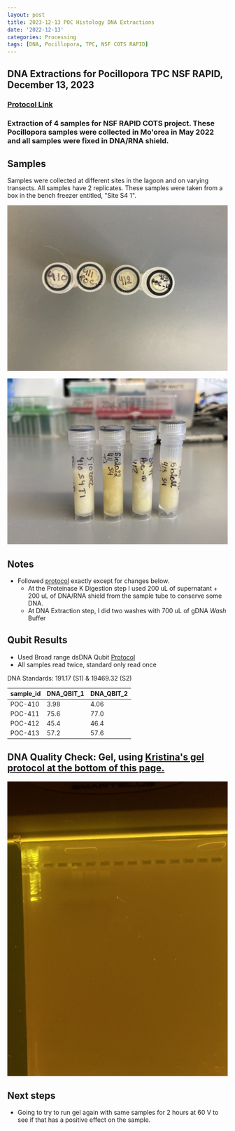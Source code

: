 ```yaml
---
layout: post
title: 2023-12-13 POC Histology DNA Extractions
date: '2022-12-13'
categories: Processing
tags: [DNA, Pocillopora, TPC, NSF COTS RAPID]
---
```


## DNA Extractions for Pocillopora TPC NSF RAPID, December 13, 2023

### [Protocol Link](https://github.com/chloe-gilligan/Gilligan_Putnam_Lab_Notebook/blob/master/_posts/20231208_zymo_DNA_miniprepplusKit_Protocol.md)

### Extraction of 4 samples for NSF RAPID COTS project. These Pocillopora samples were collected in Mo'orea in May 2022 and all samples were fixed in DNA/RNA shield.

## Samples

Samples were collected at different sites in the lagoon and on varying transects. All samples have 2 replicates. These samples were taken from a box in the bench freezer entitled, "Site S4 1".

![images/20231213-caps.jpg](https://github.com/chloe-gilligan/Gilligan_Putnam_Lab_Notebook/blob/master/images/20231213-caps.jpg?raw=true)

![images/20231213-tubes.jpg](https://github.com/chloe-gilligan/Gilligan_Putnam_Lab_Notebook/blob/master/images/20231213-tubes.jpg?raw=true)



## Notes

- Followed [protocol](https://github.com/chloe-gilligan/Gilligan_Putnam_Lab_Notebook/blob/master/_posts/20231208_zymo_DNA_miniprepplusKit_Protocol.md) exactly except for changes below.
	- At the Proteinase K Digestion step I used 200 uL of supernatant + 200 uL of DNA/RNA shield from the sample tube to conserve some DNA.
	- At DNA Extraction step, I did two washes with 700 uL of gDNA _Wash_ Buffer

## Qubit Results

- Used Broad range dsDNA Qubit [Protocol](https://zdellaert.github.io/ZD_Putnam_Lab_Notebook/Qubit-Protocol/)
- All samples read twice, standard only read once

DNA Standards: 191.17 (S1) & 19469.32 (S2)

| sample_id | DNA_QBIT_1 | DNA_QBIT_2 | 
|-----------|------------|------------|
| POC-410   | 3.98       |4.06        |
| POC-411   | 75.6       |77.0        |
| POC-412   | 45.4       |46.4        |
| POC-413   | 57.2       |57.6        |
 


## DNA Quality Check: Gel, using [Kristina's gel protocol at the bottom of this page.](https://github.com/chloe-gilligan/Gilligan_Putnam_Lab_Notebook/blob/master/_posts/20231208_zymo_DNA_miniprepplusKit_Protocol.md)

![images/Gels/20231213-gel.jpg](https://github.com/chloe-gilligan/Gilligan_Putnam_Lab_Notebook/blob/master/images/Gels/20231213-gel.jpg?raw=true)

## Next steps

- Going to try to run gel again with same samples for 2 hours at 60 V to see if that has a positive effect on the sample.
